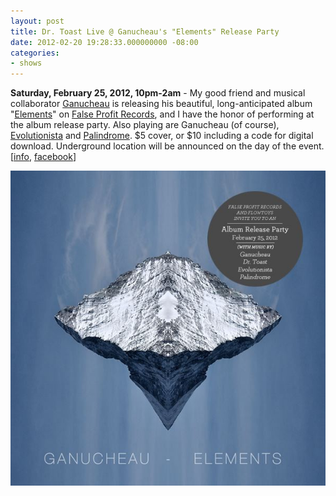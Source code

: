 ```yaml
---
layout: post
title: Dr. Toast Live @ Ganucheau's "Elements" Release Party
date: 2012-02-20 19:28:33.000000000 -08:00
categories:
- shows
---
```


**Saturday, February 25, 2012, 10pm-2am** - My good friend and musical collaborator [Ganucheau][] is releasing his beautiful, long-anticipated album "[Elements][]" on [False Profit Records][fpr], and I have the honor of performing at the album release party. Also playing are Ganucheau (of course), [Evolutionista][] and [Palindrome][]. $5 cover, or $10 including a code for digital download. Underground location will be announced on the day of the event.
\[[info][], [facebook][]\]

![flyer](/uploads/2012/02/elements-promo.jpg)

[palindrome]: http://soundcloud.com/palindrome
[evolutionista]: http://evolutionista.com/
[ganucheau]: http://ganucheau.com/
[fpr]: http://falseprofitrecords.bandcamp.com/
[elements]: http://ganucheau.bandcamp.com/
[info]: http://false-profit.com/2012/02/25/elements/
[facebook]: https://www.facebook.com/events/151884428263306/

